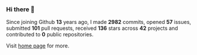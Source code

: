 ### Hi there 👋

Since joining Github **13** years ago, I made **2982** commits, opened **57** issues, submitted **101** pull requests, received **136** stars across **42** projects and contributed to **0** public repositories.

Visit <a href="https://j15h.nu">home page</a> for more.
